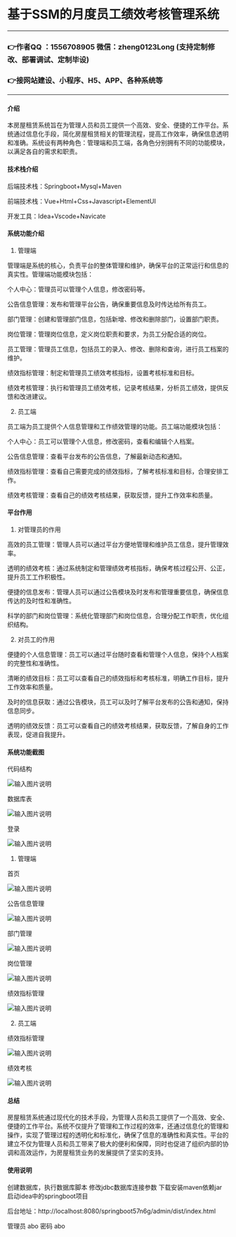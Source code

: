 # 基于SSM的月度员工绩效考核管理系统

---
### 👉作者QQ ：1556708905 微信：zheng0123Long (支持定制修改、部署调试、定制毕设)

### 👉接网站建设、小程序、H5、APP、各种系统等

---

#### 介绍

本房屋租赁系统旨在为管理人员和员工提供一个高效、安全、便捷的工作平台。系统通过信息化手段，简化房屋租赁相关的管理流程，提高工作效率，确保信息透明和准确。系统设有两种角色：管理端和员工端，各角色分别拥有不同的功能模块，以满足各自的需求和职责。

#### 技术栈介绍

后端技术栈：Springboot+Mysql+Maven

前端技术栈：Vue+Html+Css+Javascript+ElementUI

开发工具：Idea+Vscode+Navicate


#### 系统功能介绍

1. 管理端

管理端是系统的核心，负责平台的整体管理和维护，确保平台的正常运行和信息的真实性。管理端功能模块包括：

个人中心：管理员可以管理个人信息，修改密码等。

公告信息管理：发布和管理平台公告，确保重要信息及时传达给所有员工。

部门管理：创建和管理部门信息，包括新增、修改和删除部门，设置部门职责。

岗位管理：管理岗位信息，定义岗位职责和要求，为员工分配合适的岗位。

员工管理：管理员工信息，包括员工的录入、修改、删除和查询，进行员工档案的维护。

绩效指标管理：制定和管理员工绩效考核指标，设置考核标准和目标。

绩效考核管理：执行和管理员工绩效考核，记录考核结果，分析员工绩效，提供反馈和改进建议。

2. 员工端

员工端为员工提供个人信息管理和工作绩效管理的功能。员工端功能模块包括：

个人中心：员工可以管理个人信息，修改密码，查看和编辑个人档案。

公告信息管理：查看平台发布的公告信息，了解最新动态和通知。

绩效指标管理：查看自己需要完成的绩效指标，了解考核标准和目标，合理安排工作。

绩效考核管理：查看自己的绩效考核结果，获取反馈，提升工作效率和质量。

#### 平台作用

1. 对管理员的作用

高效的员工管理：管理人员可以通过平台方便地管理和维护员工信息，提升管理效率。

透明的绩效考核：通过系统制定和管理绩效考核指标，确保考核过程公开、公正，提升员工工作积极性。

便捷的信息发布：管理人员可以通过公告模块及时发布和管理重要信息，确保信息传达的及时性和准确性。

科学的部门和岗位管理：系统化管理部门和岗位信息，合理分配工作职责，优化组织结构。

2. 对员工的作用

便捷的个人信息管理：员工可以通过平台随时查看和管理个人信息，保持个人档案的完整性和准确性。

清晰的绩效目标：员工可以查看自己的绩效指标和考核标准，明确工作目标，提升工作效率和质量。

及时的信息获取：通过公告模块，员工可以及时了解平台发布的公告和通知，保持信息同步。

透明的绩效反馈：员工可以查看自己的绩效考核结果，获取反馈，了解自身的工作表现，促进自我提升。

#### 系统功能截图

代码结构

![输入图片说明](images/ea65023ec60cea3cd89217984a1a8b0.png)

数据库表

![输入图片说明](images/770a29f5cb88304c86c5367628865ab.png)

登录

![输入图片说明](images/334d64858d9914bc18f7c1d4aa20e9f.png)

1. 管理端

首页

![输入图片说明](images/07fe6fc471d11e900dbe316e5d85c16.png)

公告信息管理

![输入图片说明](images/2c0b950164eaf33bf4678bf5f0f9e75.png)

部门管理

![输入图片说明](images/98489435f499f028b33da4d88cebabf.png)

岗位管理

![输入图片说明](images/7bdc36da6a507f80a5c9a61425a9391.png)

绩效指标管理

![输入图片说明](images/6236fedcd60b013fdc3e5e33482e46a.png)

2. 员工端

绩效指标管理

![输入图片说明](images/d5dea12ac44fc3e704f7fd67e139f16.png)

绩效考核

![输入图片说明](images/c4bb02b7483dc8e1f88c47ba61edb8a.png)

#### 总结

房屋租赁系统通过现代化的技术手段，为管理人员和员工提供了一个高效、安全、便捷的工作平台。系统不仅提升了管理和工作过程的效率，还通过信息化的管理和操作，实现了管理过程的透明化和标准化，确保了信息的准确性和真实性。平台的建立不仅为管理人员和员工带来了极大的便利和保障，同时也促进了组织内部的协调和高效运作，为房屋租赁业务的发展提供了坚实的支持。


#### 使用说明

创建数据库，执行数据库脚本 修改jdbc数据库连接参数 下载安装maven依赖jar 启动idea中的springboot项目

后台地址：http://localhost:8080/springboot57n6g/admin/dist/index.html

管理员  abo 密码 abo

